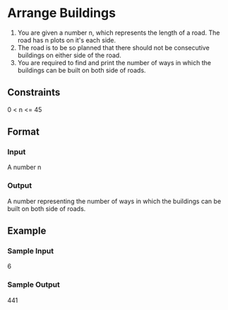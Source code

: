 # Arrange Buildings

1. You are given a number n, which represents the length of a road. The road has n plots on it's each side.
2. The road is to be so planned that there should not be consecutive buildings on either side of the road.
3. You are required to find and print the number of ways in which the buildings can be built on both side of roads.

## Constraints
0 < n <= 45

## Format
### Input
A number n

### Output
A number representing the number of ways in which the buildings can be built on both side of roads.

## Example
### Sample Input
6

### Sample Output
441